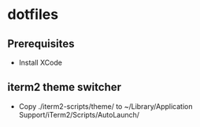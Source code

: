 # dotfiles

## Prerequisites

- Install XCode

## iterm2 theme switcher

- Copy ./iterm2-scripts/theme/ to ~/Library/Application Support/iTerm2/Scripts/AutoLaunch/

